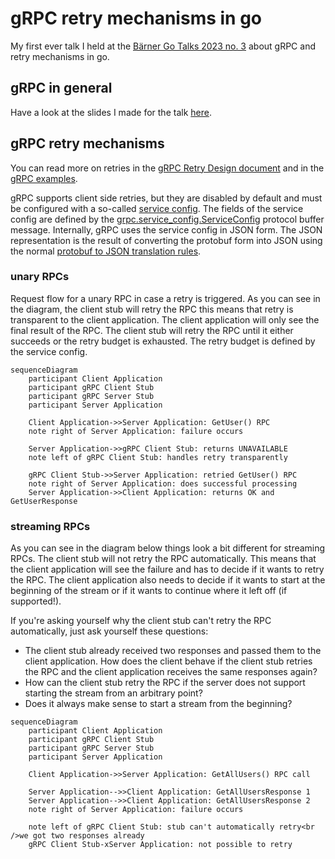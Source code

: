 # gRPC retry mechanisms in go
My first ever talk I held at the [Bärner Go Talks 2023 no. 3](https://www.meetup.com/berner-go-meetup/events/293782118/) 
about gRPC and retry mechanisms in go.

## gRPC in general
Have a look at the slides I made for the talk [here](https://docs.google.com/presentation/d/1nWdZv9fzuEldlsOQKqtgBQSWuKpFnr-cZkGPGxQe4a0/edit?usp=sharing).

## gRPC retry mechanisms
You can read more on retries in the  [gRPC Retry Design document](https://github.com/grpc/proposal/blob/master/A6-client-retries.md) and in the [gRPC examples](https://pkg.go.dev/google.golang.org/grpc/examples/features/retry#section-readme).

gRPC supports client side retries, but they are disabled by default and must be configured with a so-called [service config](https://github.com/grpc/grpc/blob/master/doc/service_config.md).
The fields of the service config are defined by the [grpc.service_config.ServiceConfig](https://github.com/grpc/grpc-proto/blob/master/grpc/service_config/service_config.proto) 
protocol buffer message. Internally, gRPC uses the service config in JSON form. The JSON representation is the result of 
converting the protobuf form into JSON using the normal [protobuf to JSON translation rules](https://protobuf.dev/programming-guides/proto3/#json).

### unary RPCs
Request flow for a unary RPC in case a retry is triggered. As you can see in the diagram, the client stub will retry the
RPC this means that retry is transparent to the client application. The client application will only see the final result
of the RPC. The client stub will retry the RPC until it either succeeds or the retry budget is exhausted. The retry budget
is defined by the service config. 

```mermaid
sequenceDiagram
    participant Client Application
    participant gRPC Client Stub
    participant gRPC Server Stub
    participant Server Application

    Client Application->>Server Application: GetUser() RPC
    note right of Server Application: failure occurs

    Server Application->>gRPC Client Stub: returns UNAVAILABLE
    note left of gRPC Client Stub: handles retry transparently

    gRPC Client Stub->>Server Application: retried GetUser() RPC
    note right of Server Application: does successful processing
    Server Application->>Client Application: returns OK and GetUserResponse
```

### streaming RPCs
As you can see in the diagram below things look a bit different for streaming RPCs. The client stub will not retry the RPC
automatically. This means that the client application will see the failure and has to decide if it wants to retry the RPC.
The client application also needs to decide if it wants to start at the beginning of the stream or if it wants to continue
where it left off (if supported!).

If you're asking yourself why the client stub can't retry the RPC automatically, just ask yourself these questions:
* The client stub already received two responses and passed them to the client application. How does the client behave if
  the client stub retries the RPC and the client application receives the same responses again?
* How can the client stub retry the RPC if the server does not support starting the stream from an arbitrary point?
* Does it always make sense to start a stream from the beginning? 

```mermaid
sequenceDiagram
    participant Client Application
    participant gRPC Client Stub
    participant gRPC Server Stub
    participant Server Application

    Client Application->>Server Application: GetAllUsers() RPC call

    Server Application-->>Client Application: GetAllUsersResponse 1
    Server Application-->>Client Application: GetAllUsersResponse 2
    note right of Server Application: failure occurs

    note left of gRPC Client Stub: stub can't automatically retry<br />we got two responses already
    gRPC Client Stub-xServer Application: not possible to retry
```
